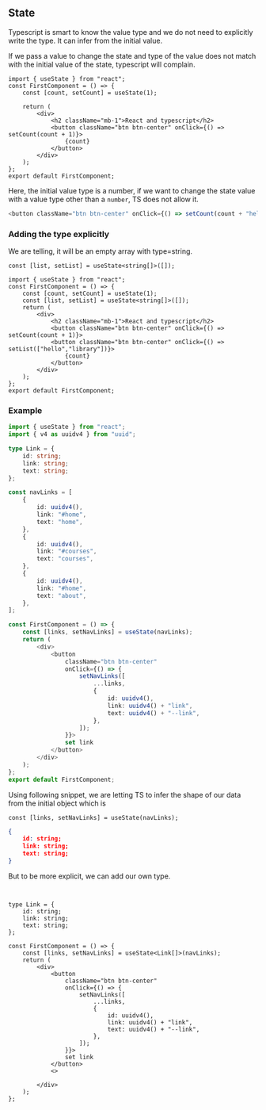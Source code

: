## State

Typescript is smart to know the value type and we do not need to explicitly write the type.
It can infer from the initial value.

If we pass a value to change the state and type of the value does not match with the initial value of the state, typescript will complain.

```tsx
import { useState } from "react";
const FirstComponent = () => {
	const [count, setCount] = useState(1);

	return (
		<div>
			<h2 className="mb-1">React and typescript</h2>
			<button className="btn btn-center" onClick={() => setCount(count + 1)}>
				{count}
			</button>
		</div>
	);
};
export default FirstComponent;
```

Here, the initial value type is a number, if we want to change the state value with a value type other than a `number`, TS does not allow it.

```ts
<button className="btn btn-center" onClick={() => setCount(count + "hello")}>
```

### Adding the type explicitly

We are telling, it will be an empty array with type=string.

```tsx
const [list, setList] = useState<string[]>([]);
```

```tsx
import { useState } from "react";
const FirstComponent = () => {
	const [count, setCount] = useState(1);
	const [list, setList] = useState<string[]>([]);
	return (
		<div>
			<h2 className="mb-1">React and typescript</h2>
			<button className="btn btn-center" onClick={() => setCount(count + 1)}>
			<button className="btn btn-center" onClick={() => setList(["hello","library"])}>
				{count}
			</button>
		</div>
	);
};
export default FirstComponent;
```

### Example

```ts
import { useState } from "react";
import { v4 as uuidv4 } from "uuid";

type Link = {
	id: string;
	link: string;
	text: string;
};

const navLinks = [
	{
		id: uuidv4(),
		link: "#home",
		text: "home",
	},
	{
		id: uuidv4(),
		link: "#courses",
		text: "courses",
	},
	{
		id: uuidv4(),
		link: "#home",
		text: "about",
	},
];

const FirstComponent = () => {
	const [links, setNavLinks] = useState(navLinks);
	return (
		<div>
			<button
				className="btn btn-center"
				onClick={() => {
					setNavLinks([
						...links,
						{
							id: uuidv4(),
							link: uuidv4() + "link",
							text: uuidv4() + "--link",
						},
					]);
				}}>
				set link
			</button>
		</div>
	);
};
export default FirstComponent;
```

Using following snippet, we are letting TS to infer the shape of our data from the initial object which is

```tsx
const [links, setNavLinks] = useState(navLinks);
```

```json
{
	id: string;
	link: string;
	text: string;
}
```

But to be more explicit, we can add our own type.

```tsx


type Link = {
	id: string;
	link: string;
	text: string;
};

const FirstComponent = () => {
	const [links, setNavLinks] = useState<Link[]>(navLinks);
	return (
		<div>
			<button
				className="btn btn-center"
				onClick={() => {
					setNavLinks([
						...links,
						{
							id: uuidv4(),
							link: uuidv4() + "link",
							text: uuidv4() + "--link",
						},
					]);
				}}>
				set link
			</button>
			<>

		</div>
	);
};
```
